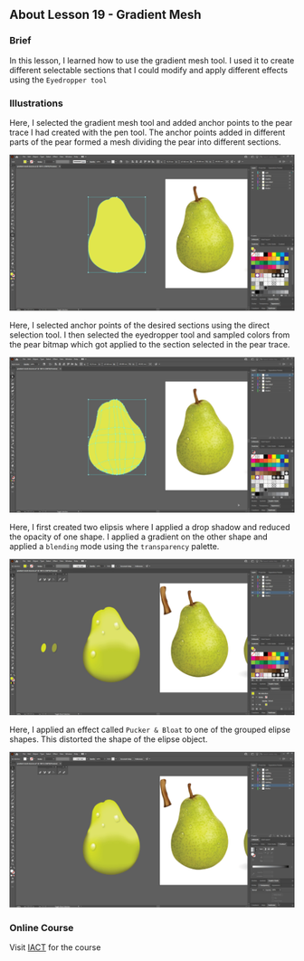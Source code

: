 ## About Lesson 19 - Gradient Mesh

### Brief
In this lesson, I learned how to use the gradient mesh tool. I used it to create different selectable sections that I could modify and apply different effects using the ```Eyedropper tool```

### Illustrations

Here, I selected the gradient mesh tool and added anchor points to the pear trace I had created with the pen tool. The anchor points added in different parts of the pear formed a mesh dividing the pear into different sections.

![Illustration Example](../assets/images/lesson-19/illustration-01.gif)

Here, I selected anchor points of the desired sections using the direct selection tool. I then selected the eyedropper tool and sampled colors from the pear bitmap which got applied to the section selected in the pear trace.

![Illustration Example](../assets/images/lesson-19/illustration-02.gif)

Here, I first created two elipsis where I applied a drop shadow and reduced the opacity of one shape. I applied a gradient on the other shape and applied a ```blending``` mode using the ```transparency``` palette.

![Illustration Example](../assets/images/lesson-19/illustration-03.gif)

Here, I applied an effect called ```Pucker & Bloat```  to one of the grouped elipse shapes. This distorted the shape of the elipse object.

![Illustration Example](../assets/images/lesson-19/illustration-04.gif)

### Online Course
Visit [IACT](https://iact.ie) for the course
